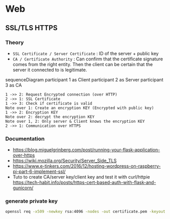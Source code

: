 
# Web

## SSL/TLS HTTPS

### Theory

* `SSL Certificate / Server Certificate` : ID of the server + public key
* `CA / Certificate Authority` : Can confirm that the certificate signature comes from the right entity. Then the client can be certain that the server it connected to is legitimate.

<div class="mermaid">
sequenceDiagram
	participant 1 as Client
	participant 2 as Server
	participant 3 as CA

	1 ->> 2: Request Encrypted connection (over HTTP)
	2 ->> 1: SSL Certificate
	1 ->> 3: Check if certificate is valid
	Note over 1: Create an encryption KEY (Encrypted with public key)
	1 ->> 2: Encryption KEY
	Note over 2: decrypt the encryption KEY
	Note over 1, 2: Only server & Client knows the encryption KEY
	2 ->> 1: Communication over HTTPS

</div>

### Documentation

* https://blog.miguelgrinberg.com/post/running-your-flask-application-over-https
* https://wiki.mozilla.org/Security/Server_Side_TLS
* https://www.e-tinkers.com/2016/12/hosting-wordpress-on-raspberry-pi-part-6-implement-ssl/
* Tuto to create CA/server key/client key and test it with curl/httpie https://tech-habit.info/posts/https-cert-based-auth-with-flask-and-gunicorn/

### generate private key

```sh
openssl req -x509 -newkey rsa:4096 -nodes -out certificate.pem -keyout private_key.pem -days 365
```




